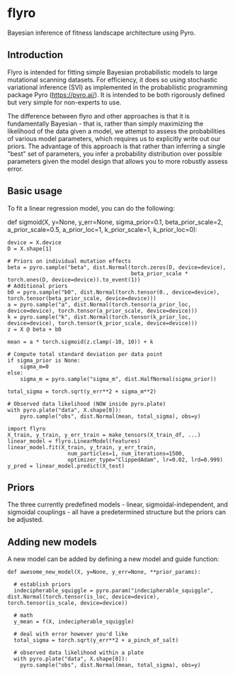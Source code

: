 # flyro
Bayesian inference of fitness landscape architecture using Pyro.

## Introduction
Flyro is intended for fitting simple Bayesian probabilistic models to large mutational scanning datasets. For efficiency, it does so using stochastic variational inference (SVI) as implemented in the probabilistic programming package Pyro (https://pyro.ai/). It is intended to be both rigorously defined but very simple for non-experts to use.

The difference between flyro and other approaches is that it is fundamentally Bayesian - that is, rather than simply maximizing the likelihood of the data given a model, we attempt to assess the probabilities of various model parameters, which requires us to explicitly write out our priors. The advantage of this approach is that rather than inferring a single "best" set of parameters, you infer a probability distribution over possible parameters given the model design that allows you to more robustly assess error.

## Basic usage
To fit a linear regression model, you can do the following:

def sigmoid(X, y=None, y_err=None, sigma_prior=0.1, beta_prior_scale=2, a_prior_scale=0.5, a_prior_loc=1, k_prior_scale=1, k_prior_loc=0):

    device = X.device
    D = X.shape[1]

    # Priors on individual mutation effects
    beta = pyro.sample("beta", dist.Normal(torch.zeros(D, device=device), 
                                           beta_prior_scale * torch.ones(D, device=device)).to_event(1))
    # Additional priors
    b0 = pyro.sample("b0", dist.Normal(torch.tensor(0., device=device), torch.tensor(beta_prior_scale, device=device)))
    a = pyro.sample("a", dist.Normal(torch.tensor(a_prior_loc, device=device), torch.tensor(a_prior_scale, device=device)))
    k = pyro.sample("k", dist.Normal(torch.tensor(k_prior_loc, device=device), torch.tensor(k_prior_scale, device=device)))
    z = X @ beta + b0

    mean = a * torch.sigmoid(z.clamp(-10, 10)) + k  

    # Compute total standard deviation per data point
    if sigma_prior is None:
        sigma_m=0
    else:
        sigma_m = pyro.sample("sigma_m", dist.HalfNormal(sigma_prior))
        
    total_sigma = torch.sqrt(y_err**2 + sigma_m**2)

    # Observed data likelihood (NOW inside pyro.plate)
    with pyro.plate("data", X.shape[0]):  
        pyro.sample("obs", dist.Normal(mean, total_sigma), obs=y)

```
import flyro
X_train, y_train, y_err_train = make_tensors(X_train_df, ...)
linear_model = flyro.LinearModel(features)
linear_model.fit(X_train, y_train, y_err_train, 
                   num_particles=1, num_iterations=1500,
                   optimizer_type="ClippedAdam", lr=0.02, lrd=0.999)
y_pred = linear_model.predict(X_test)
```

## Priors
The three currently predefined models - linear, sigmoidal-independent, and sigmoidal couplings - all have a predetermined structure but the priors can be adjusted.

## Adding new models
A new model can be added by defining a new model and guide function:

```
def awesome_new_model(X, y=None, y_err=None, **prior_params):

  # establish priors
  indecipherable_squiggle = pyro.param("indecipherable_squiggle", dist.Normal(torch.tensor(is_loc, device=device), torch.tensor(is_scale, device=device))

  # math
  y_mean = f(X, indecipherable_squiggle)

  # deal with error however you'd like
  total_sigma = torch.sqrt(y_err**2 + a_pinch_of_salt)

  # observed data likelihood within a plate
  with pyro.plate("data", X.shape[0]):  
    pyro.sample("obs", dist.Normal(mean, total_sigma), obs=y)
```
